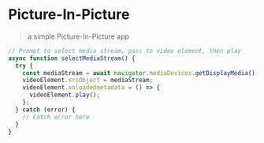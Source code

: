 # Picture-In-Picture

> a simple Picture-In-Picture app

```js
// Prompt to select media stream, pass to video element, then play
async function selectMediaStream() {
  try {
    const mediaStream = await navigator.mediaDevices.getDisplayMedia();
    videoElement.srcObject = mediaStream;
    videoElement.onloadedmetadata = () => {
      videoElement.play();
    };
  } catch (error) {
    // Catch error here
  }
}
```
